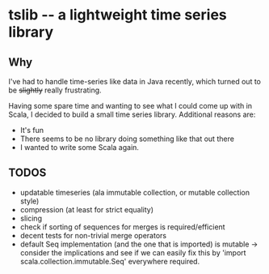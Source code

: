 # tslib -- a lightweight time series library

## Why 
I've had to handle time-series like data in Java recently, which turned out to be ~~slightly~~ really frustrating.

Having some spare time and wanting to see what I could come up with in Scala, I decided to build a small time series library. Additional reasons are:

  - It's fun
  - There seems to be no library doing something like that out there
  - I wanted to write some Scala again.

## TODOS
  - updatable timeseries (ala immutable collection, or mutable collection style)
  - compression (at least for strict equality)
  - slicing
  - check if sorting of sequences for merges is required/efficient
  - decent tests for non-trivial merge operators
  - default Seq implementation (and the one that is imported) is mutable -> consider the implications and see if we can easily fix this by 'import scala.collection.immutable.Seq' everywhere required.
